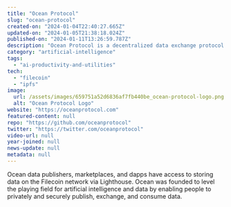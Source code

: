 ```yaml
---
title: "Ocean Protocol"
slug: "ocean-protocol"
created-on: "2024-01-04T22:40:27.665Z"
updated-on: "2024-01-05T21:38:18.024Z"
published-on: "2024-01-11T13:26:59.787Z"
description: "Ocean Protocol is a decentralized data exchange protocol to unlock data for AI."
category: "artificial-intelligence"
tags:
  - "ai-productivity-and-utilities"
tech:
  - "filecoin"
  - "ipfs"
image:
  url: /assets/images/659751a52d6836af7fb440be_ocean-protocol-logo.png
  alt: "Ocean Protocol Logo"
website: "https://oceanprotocol.com"
featured-content: null
repo: "https://github.com/oceanprotocol"
twitter: "https://twitter.com/oceanprotocol"
video-url: null
year-joined: null
news-update: null
metadata: null
---
```


Ocean data publishers, marketplaces, and dapps have access to storing data on the Filecoin network via Lighthouse. Ocean was founded to level the playing field for artificial intelligence and data by enabling people to privately and securely publish, exchange, and consume data.

